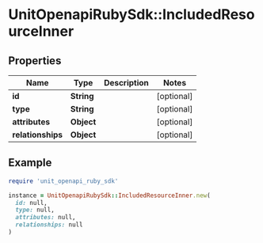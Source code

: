 # UnitOpenapiRubySdk::IncludedResourceInner

## Properties

| Name | Type | Description | Notes |
| ---- | ---- | ----------- | ----- |
| **id** | **String** |  | [optional] |
| **type** | **String** |  | [optional] |
| **attributes** | **Object** |  | [optional] |
| **relationships** | **Object** |  | [optional] |

## Example

```ruby
require 'unit_openapi_ruby_sdk'

instance = UnitOpenapiRubySdk::IncludedResourceInner.new(
  id: null,
  type: null,
  attributes: null,
  relationships: null
)
```

